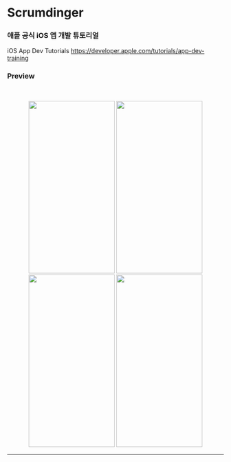 # Scrumdinger

### 애플 공식 iOS 앱 개발 튜토리얼
iOS App Dev Tutorials
https://developer.apple.com/tutorials/app-dev-training



### Preview 

<br/>
<p align="center">
<img src="https://user-images.githubusercontent.com/75058050/204976880-27a23e3b-d9c3-4f48-b2c5-9ce44f00194b.png" width="200" height="400"/>
<img src="https://user-images.githubusercontent.com/75058050/204975997-d92146f0-cb78-4d6a-a4db-e2ad7b8b7990.png" width="200" height="400"/>
<img src="https://user-images.githubusercontent.com/75058050/204976028-6b01ef8b-c374-410e-b0be-9b2521698d8e.png" width="200" height="400"/>
<img src="https://user-images.githubusercontent.com/75058050/204976975-14e1b1f7-6f09-4688-a1b8-b1f8f56b3e99.png" width="200" height="400"/>  

---------------------------------------

